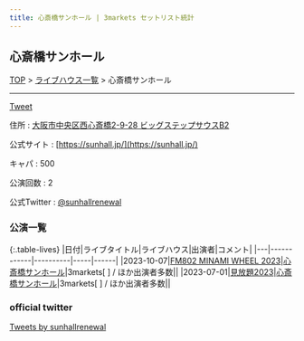 ```yaml
---
title: 心斎橋サンホール | 3markets セットリスト統計
---
```

## 心斎橋サンホール

[TOP](/setlist/) > [ライブハウス一覧](livehouses.html) > 心斎橋サンホール

___

<a href="https://twitter.com/share?ref_src=twsrc%5Etfw" data-text="3markets[ ]セットリスト > 心斎橋サンホール" class="twitter-share-button" data-via="3markets" data-hashtags="3markets" data-related="3markets" data-show-count="false">Tweet</a>

住所
:    <a href="https://www.google.co.jp/maps/search/%E5%A4%A7%E9%98%AA%E5%B8%82%E4%B8%AD%E5%A4%AE%E5%8C%BA%E8%A5%BF%E5%BF%83%E6%96%8E%E6%A9%8B2-9-28%20%E3%83%93%E3%83%83%E3%82%B0%E3%82%B9%E3%83%86%E3%83%83%E3%83%97%E3%82%B5%E3%82%A6%E3%82%B9B2" rel="noopener noreferrer" target="_blank">大阪市中央区西心斎橋2-9-28 ビッグステップサウスB2</a>

公式サイト
:    [https://sunhall.jp/](https://sunhall.jp/)

キャパ
:    500

公演回数
: 2


公式Twitter
: <a href="https://twitter.com/sunhallrenewal">@sunhallrenewal</a>


### 公演一覧

{:.table-lives}
|日付|ライブタイトル|ライブハウス|出演者|コメント|
|---|------------|----------|-----|------|
|<span class="nowrap">2023-10-07</span>|[FM802 MINAMI WHEEL 2023](live082.html)|[心斎橋サンホール](livehouse061.html)|3markets[ ] / ほか出演者多数||
|<span class="nowrap">2023-07-01</span>|[見放題2023](live070.html)|[心斎橋サンホール](livehouse061.html)|3markets[ ] / ほか出演者多数||




### official twitter

<a class="twitter-timeline" href="https://twitter.com/sunhallrenewal?ref_src=twsrc%5Etfw">Tweets by sunhallrenewal</a> <script async src="https://platform.twitter.com/widgets.js" charset="utf-8"></script>


<script async src="https://platform.twitter.com/widgets.js" charset="utf-8"></script>